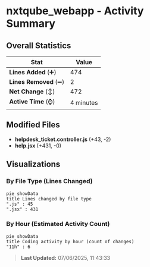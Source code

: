 # nxtqube_webapp - Activity Summary 

## Overall Statistics

| Stat                   | Value                                                             |
| ---------------------- | ----------------------------------------------------------------- |
| **Lines Added** (➕)   | 474                                          |
| **Lines Removed** (➖) | 2                                        |
| **Net Change** (↕)    | 472                |
| **Active Time** (⌚)   | 4 minutes |


## Modified Files
- **helpdesk_ticket.controller.js** (+43, -2)
- **help.jsx** (+431, -0)

## Visualizations

### By File Type (Lines Changed)

```mermaid
pie showData
title Lines changed by file type
".js" : 45
".jsx" : 431
```

### By Hour (Estimated Activity Count)

```mermaid
pie showData
title Coding activity by hour (count of changes)
"11h" : 6
```


> **Last Updated:** 07/06/2025, 11:43:33
